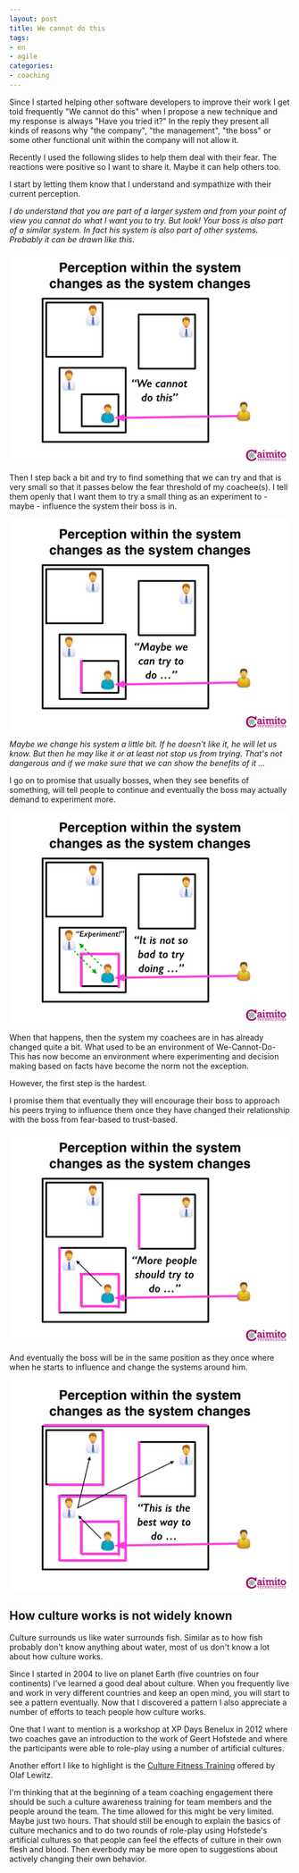 ```yaml
---
layout: post
title: We cannot do this
tags:
- en
- agile
categories:
- coaching
---
```

Since I started helping other software developers to improve their work I get told frequently "We cannot do this" when I propose a new technique and my response is always "Have you tried it?" In the reply they present all kinds of reasons why "the company", "the management", "the boss" or some other functional unit within the company will not allow it.

Recently I used the following slides to help them deal with their fear. The reactions were positive so I want to share it. Maybe it can help others too.

I start by letting them know that I understand and sympathize with their current perception. 

*I do understand that you are part of a larger system and from your point of view you cannot do what I want you to try. But look! Your boss is also part of a similar system. In fact his system is also part of other systems. Probably it can be drawn like this.*

![Perception.001](/img/posts/perception/perception.001.jpg)

Then I step back a bit and try to find something that we can try and that is very small so that it passes below the fear threshold of my coachee(s). I tell them openly that I want them to try a small thing as an experiment to - maybe - influence the system their boss is in.

![Perception.002](/img/posts/perception/perception.002.jpg)

*Maybe we change his system a little bit. If he doesn't like it, he will let us know. But then he may like it or at least not stop us from trying. That's not dangerous and if we make sure that we can show the benefits of it ...*

I go on to promise that usually bosses, when they see benefits of something, will tell people to continue and eventually the boss may actually demand to experiment more.

![Perception.003](/img/posts/perception/perception.003.jpg)

When that happens, then the system my coachees are in has already changed quite a bit. What used to be an environment of We-Cannot-Do-This has now become an environment where experimenting and decision making based on facts have become the norm not the exception.

However, the first step is the hardest. 

I promise them that eventually they will encourage their boss to approach his peers trying to influence them once they have changed their relationship with the boss from fear-based to trust-based.

![Perception.004](/img/posts/perception/perception.004.jpg)

And eventually the boss will be in the same position as they once where when he starts to influence and change the systems around him.

![Perception.005](/img/posts/perception/perception.005.jpg)

## How culture works is not widely known
Culture surrounds us like water surrounds fish. Similar as to how fish probably don't know anything about water, most of us don't know a lot about how culture works.

Since I started in 2004 to live on planet Earth (five countries on four continents) I've learned a good deal about culture. When you frequently live and work in very different countries and keep an open mind, you will start to see a pattern eventually. Now that I discovered a pattern I also appreciate a number of efforts to teach people how culture works. 

One that I want to mention is a workshop at XP Days Benelux in 2012 where two coaches gave an introduction to the work of Geert Hofstede and where the participants were able to role-play using a number of artificial cultures.

Another effort I like to highlight is the [Culture Fitness Training](http://trustartist.com/service-portfolio/culture-fitness-training/) offered by Olaf Lewitz.

I'm thinking that at the beginning of a team coaching engagement there should be such a culture awareness training for team members and the people around the team. The time allowed for this might be very limited. Maybe just two hours. That should still be enough to explain the basics of culture mechanics and to do two rounds of role-play using Hofstede's artificial cultures so that people can feel the effects of culture in their own flesh and blood. Then everbody may be more open to suggestions about actively changing their own behavior.
